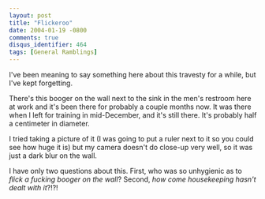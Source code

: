 ```yaml
---
layout: post
title: "Flickeroo"
date: 2004-01-19 -0800
comments: true
disqus_identifier: 464
tags: [General Ramblings]
---
```

I've been meaning to say something here about this travesty for a while,
but I've kept forgetting.
 
 There's this booger on the wall next to the sink in the men's restroom
here at work and it's been there for probably a couple months now. It
was there when I left for training in mid-December, and it's still
there. It's probably half a centimeter in diameter.
 
 I tried taking a picture of it (I was going to put a ruler next to it
so you could see how huge it is) but my camera doesn't do close-up very
well, so it was just a dark blur on the wall.
 
 I have only two questions about this. First, who was so unhygienic as
to *flick a fucking booger on the wall*? Second, *how come housekeeping
hasn't dealt with it*?!?!
